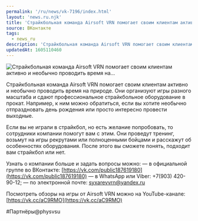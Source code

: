 ```yaml
---
permalink: '/ru/news/vk-7196/index.html'
layout: 'news.ru.njk'
title: 'Страйкбольная команда Airsoft VRN помогает своим клиентам активно и необычно проводить время на'
source: ВКонтакте
tags:
  - news_ru
description: 'Страйкбольная команда Airsoft VRN помогает своим клиентам активно и необычно проводить время на…'
updatedAt: 1605110460
---
```

![Страйкбольная команда Airsoft VRN помогает своим клиентам активно и необычно проводить время на…](https://sun9-32.userapi.com/impg/r9UsqwfGM0mSvHxeAFwlZpLjFDcq4NCOx7K13g/_QSfCeh8TJg.jpg?size=1280x960&quality=96&proxy=1&sign=b8d238b922c12fdcf5ef73301d814c34&c_uniq_tag=6LWyuNZBckOfmXdQzwngJsBWGrXyHJEe-6jw_xkwsb0&type=album)

Страйкбольная команда Airsoft VRN помогает своим клиентам активно и необычно проводить время на природе. Они организуют игры разного масштаба и сдают профессиональное страйкбольное оборудование в прокат. Например, к ним можно обратиться, если вы хотите необычно отпраздновать день рождения или просто интересно провести выходные.

Если вы не играли в страйкбол, но есть желание попробовать, то сотрудники компании помогут вам с этим. Они проведут тренинг, возьмут на игры рекрутами или полноценными бойцами и расскажут об особенностях оборудования. После этого вы сможете понять, подходит вам страйкбол или нет.

Узнать о компании больше и задать вопросы можно:
— в официальной группе во ВКонтакте: [https://vk.com/public187619180](https://vk.com/public187619180)
— в WhatsApp или Viber: +7(903) 420-90-12;
— по электронной почте: syxarevvrn@yandex.ru

Посмотреть обзоры на игры от Airsoft VRN можно на YouTube-канале: [https://vk.cc/aC9RMO](https://vk.cc/aC9RMO)

#Партнёры@physvsu
